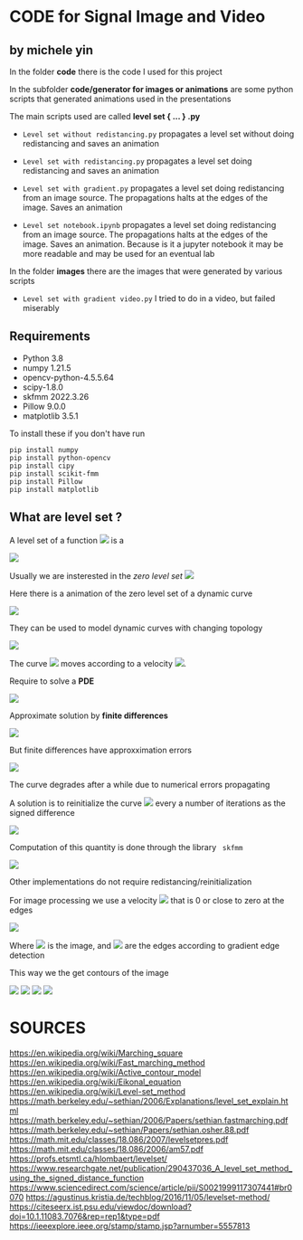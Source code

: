 # CODE for Signal Image and Video
## by michele yin

In the folder **code** there is the code I used for this project

In the subfolder **code/generator for images or animations** are some python scripts that generated animations used in the presentations

The main scripts used are called **level set { ... } .py**

- ```Level set without redistancing.py``` propagates a level set without doing redistancing and saves an animation

- ```Level set with redistancing.py``` propagates a level set doing redistancing and saves an animation

- ```Level set with gradient.py``` propagates a level set doing redistancing from an image source. The propagations halts at the edges of the image. Saves an animation

- ```Level set notebook.ipynb``` propagates a level set doing redistancing from an image source. The propagations halts at the edges of the image. Saves an animation. Because is it a jupyter notebook it may be more readable and may be used for an eventual lab

In the folder **images** there are the images that were generated by various scripts

- ```Level set with gradient video.py``` I tried to do in a video, but failed miserably
## Requirements

- Python 3.8
- numpy 1.21.5
- opencv-python-4.5.5.64
- scipy-1.8.0
- skfmm 2022.3.26
- Pillow 9.0.0
- matplotlib 3.5.1

To install these if you don't have run
```
pip install numpy
pip install python-opencv
pip install cipy
pip install scikit-fmm
pip install Pillow
pip install matplotlib
```
## What are level set ?

A level set of a function <img src="https://render.githubusercontent.com/render/math?math=\phi"> is a 

<img src="https://render.githubusercontent.com/render/math?math=\{(x,y): \phi (x,y) = c\}">


Usually we are insterested in the *zero level set* <img src="https://render.githubusercontent.com/render/math?math=\{(x,y): \phi (x,y) = 0\}">

Here there is a animation of the zero level set of a dynamic curve

<img src="images\circle expanding\out.gif" />

They can be used to model dynamic curves with changing topology

<img src="images\two circles\out.gif" />

The curve <img src="https://render.githubusercontent.com/render/math?math=\phi"> moves according to a velocity <img src="https://render.githubusercontent.com/render/math?math=F">.

Require to solve a **PDE**

<img src="https://render.githubusercontent.com/render/math?math=\frac{ \partial\phi}{\partial t} = F||\nabla \phi||">

Approximate solution by **finite differences**

<img src="https://render.githubusercontent.com/render/math?math=\phi(x,y,t+\Delta t) = \phi(x,y,t) - \Delta t F||\nabla\phi||">

But finite differences have approxximation errors

<img src="images\level set without redistancing\out.gif" />

The curve degrades after a while due to numerical errors propagating

A solution is to reinitialize the curve <img src="https://render.githubusercontent.com/render/math?math=\phi"> every a number of iterations as the signed difference

<img src="https://render.githubusercontent.com/render/math?math=\phi = sign(\phi)(1 - ||\nabla\phi||)">

Computation of this quantity is done through the library <code> skfmm </code>

<img src="images\level set redistancing\out.gif" />

Other implementations do not require redistancing/reinitialization

For image processing we use a velocity <img src="https://render.githubusercontent.com/render/math?math=F"> that is 0 or close to zero at the edges

<img src="https://render.githubusercontent.com/render/math?math=\frac{1}{ 1 + ||\nabla I||}">

Where <img src="https://render.githubusercontent.com/render/math?math=I"> is the image, and <img src="https://render.githubusercontent.com/render/math?math=\nabla I"> are the edges according to gradient edge detection

This way we the get contours of the image

<img src="images\test images\water_coins.jpg" />

<img src="images\water coins\out.gif" />

<img src="images\lenna\out.gif" />


<img src="images\brain tumor\out.gif" />

# SOURCES

https://en.wikipedia.org/wiki/Marching_square
https://en.wikipedia.org/wiki/Fast_marching_method
https://en.wikipedia.org/wiki/Active_contour_model
https://en.wikipedia.org/wiki/Eikonal_equation
https://en.wikipedia.org/wiki/Level-set_method
https://math.berkeley.edu/~sethian/2006/Explanations/level_set_explain.html
https://math.berkeley.edu/~sethian/2006/Papers/sethian.fastmarching.pdf
https://math.berkeley.edu/~sethian/Papers/sethian.osher.88.pdf
https://math.mit.edu/classes/18.086/2007/levelsetpres.pdf
https://math.mit.edu/classes/18.086/2006/am57.pdf
https://profs.etsmtl.ca/hlombaert/levelset/
https://www.researchgate.net/publication/290437036_A_level_set_method_using_the_signed_distance_function
https://www.sciencedirect.com/science/article/pii/S0021999117307441#br0070
https://agustinus.kristia.de/techblog/2016/11/05/levelset-method/
https://citeseerx.ist.psu.edu/viewdoc/download?doi=10.1.11083.7076&rep=rep1&type=pdf
https://ieeexplore.ieee.org/stamp/stamp.jsp?arnumber=5557813



